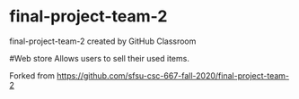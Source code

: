 # final-project-team-2
final-project-team-2 created by GitHub Classroom

#Web store 
Allows users to sell their used items.

Forked from https://github.com/sfsu-csc-667-fall-2020/final-project-team-2
